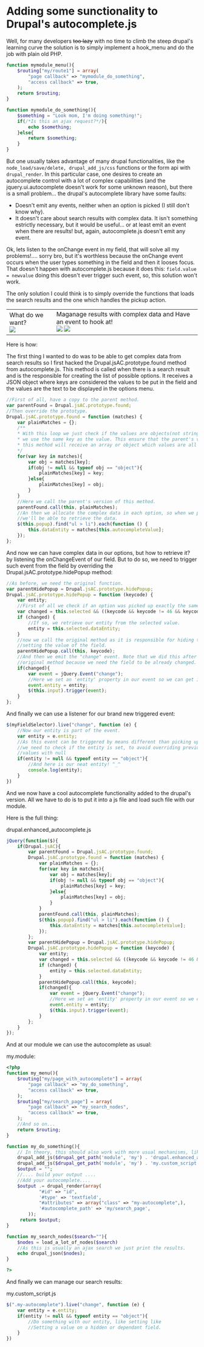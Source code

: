 Adding some sunctionality to Drupal's autocomplete.js
=====================================================

Well, for many developers <del>too lazy</del> with no time to climb the steep 
drupal's learning curve the solution is to simply implement a hook_menu and do 
the job with plain old PHP.

```php
function mymodule_menu(){
    $routing["my/route1"] = array(
        "page callback" => "mymodule_do_something",
        "access callback" => true,
    );
    return $routing;
}

function mymodule_do_something(){
    $something = "Look mom, I'm doing something!";
    if(/*Is this an ajax request?*/){
        echo $something;
    }else{
        return $something;
    }
}
```

But one usually takes advantage of many drupal functionalities, like the 
```node_load/save/delete, drupal_add_js/css``` functions or the form api with
```drupal_render```. In this particular case, one desires to create an autocomplete
control with a lot of complex capabilities (and the jquery.ui.autocomplete 
doesn't work for some unknown reason), but there is a small problem... the 
drupal's autocomplete library have some faults:

* Doesn't emit any events, neither when an option is picked (I still don't know why).
* It doesn't care about search results with complex data. It isn't something estrictly
necessary, but it would be useful... or at least emit an event when there are results!
but, again, autocomplete.js doesn't emit any event.

Ok, lets listen to the onChange event in my field, that will solve all my problems!....
sorry bro, but it's worthless because the onChange event occurs when the user types
something in the field and then it looses focus. That doesn't happen with
autocomplete.js because it does this: ```field.value = newvalue``` doing this doesn't ever
trigger such event, so, this solution won't work.

The only solution I could think is to simply override the functions that loads the search results
and the one which handles the pickup action.

<table>
    <tr>
        <td>
            <div>What do we want?</div>
            <img src="http://i1.kym-cdn.com/entries/icons/original/000/006/199/x-all-the-y.png" />
        </td>
        <td>
           <div>Maganage results with complex data and Have an event to hook at!</div>
            <img src="http://i1.kym-cdn.com/entries/icons/original/000/006/199/x-all-the-y.png" />
            <img src="http://i1.kym-cdn.com/entries/icons/original/000/006/199/x-all-the-y.png" />
        </td>
    </tr>
</table>

Here is how:

The first thing I wanted to do was to be able to get complex data from search results
so I first hacked the Drupal.jsAC.prototype.found method from autocomplete.js.
This method is called when there is a search result and is the responsible for
creating the list of possible options. It receives a JSON object where keys are
considered the values to be put in the field and the values are the text to be
displayed in the options menu.

```javascript
//First of all, have a copy to the parent method.
var parentFound = Drupal.jsAC.prototype.found;
//Then override the prototype.
Drupal.jsAC.prototype.found = function (matches) {
    var plainMatches = {};
    /**
    * With this loop we just check if the values are objects(not strings), if so,
    * we use the same key as the value. This ensure that the parent's version of
    * this method will receive an array or object which values are all strings.
    */
    for(var key in matches){
        var obj = matches[key];
        if(obj != null && typeof obj == "object"){
            plainMatches[key] = key;
        }else{
            plainMatches[key] = obj;
        }
    }
    //Here we call the parent's version of this method.
    parentFound.call(this, plainMatches);
    //An then we allocate the complex data in each option, so when we pickup an option
    //we'll be able to retrieve the data.
    $(this.popup).find("ul > li").each(function () {
        this.dataEntity = matches[this.autocompleteValue];
    });
};
```

And now we can have complex data in our options, but how to retrieve it? by listening
the onChangeEvent of our field. But to do so, we need to trigger such event from the
field by overriding the Drupal.jsAC.prototype.hidePopup method:

```javascript
//As before, we need the original function.
var parentHidePopup = Drupal.jsAC.prototype.hidePopup;
Drupal.jsAC.prototype.hidePopup = function (keycode) {
    var entity;
    //First of all we check if an option was picked up exactly the same way the original method would do.
    var changed = this.selected && ((keycode && keycode != 46 && keycode != 8 && keycode != 27) || !keycode);
    if (changed) {
        //If so, we retrieve our entity from the selected value.
        entity = this.selected.dataEntity;
    }
    //now we call the original method as it is responsible for hiding the poup and
    //setting the value of the field.
    parentHidePopup.call(this, keycode);
    //And then we emit the "change" event. Note that we did this after calling the
    //original method because we need the field to be already changed.
    if(changed){
        var event = jQuery.Event("change");
        //Here we set an 'entity' property in our event so we can get it at our listener.
        event.entity = entity;
        $(this.input).trigger(event);
    }
};
```

And finally we can use a listener for our brand new triggered event:

```javascript
$(myFieldSelector).live("change", function (e) {
    //Now our entity is part of the event.
    var entity = e.entity;
    //As this event can be triggered by means different than picking up an option
    //we need to check if the entity is set, to avoid overriding previus correct
    //values with null
    if(entity != null && typeof entity == "object"){
        //And here is our neat entity! ^_^
        console.log(entity);
    }
})
```

And we now have a cool autocomplete functionality added to the drupal's version.
All we have to do is to put it into a js file and load such file with our module.

Here is the full thing:

drupal.enhanced_autocomplete.js

```javascript
jQuery(function($){
    if(Drupal.jsAC){
        var parentFound = Drupal.jsAC.prototype.found;
        Drupal.jsAC.prototype.found = function (matches) {
            var plainMatches = {};
            for(var key in matches){
                var obj = matches[key];
                if(obj != null && typeof obj == "object"){
                    plainMatches[key] = key;
                }else{
                    plainMatches[key] = obj;
                }
            }
            parentFound.call(this, plainMatches);
            $(this.popup).find("ul > li").each(function () {
                this.dataEntity = matches[this.autocompleteValue];
            });
        };
        var parentHidePopup = Drupal.jsAC.prototype.hidePopup;
        Drupal.jsAC.prototype.hidePopup = function (keycode) {
            var entity;
            var changed = this.selected && ((keycode && keycode != 46 && keycode != 8 && keycode != 27) || !keycode);
            if (changed) {
                entity = this.selected.dataEntity;
            }
            parentHidePopup.call(this, keycode);
            if(changed){
                var event = jQuery.Event("change");
                //Here we set an 'entity' property in our event so we can get it at our listener.
                event.entity = entity;
                $(this.input).trigger(event);
            }
        };
    }
});
```

And at our module we can use the autocomplete as usual:

my.module:

```php
<?php
function my_menu(){
    $routing["my/page_with_autocomplete"] = array(
        "page callback" => "my_do_something",
        "access callback" => true,
    );
    $routing["my/search_page"] = array(
        "page callback" => "my_search_nodes",
        "access callback" => true,
    );
    //And so on...
    return $routing;
}

function my_do_something(){
    // In theory, this should also work with more usual mechanisms, like form_alter or so.
    drupal_add_js($drupal_get_path('module', 'my') . 'drupal.enhanced_autocomplete.js');
    drupal_add_js($drupal_get_path('module', 'my') . 'my.custom_script.js');
    $output = "";
    //.... build your output ....
    //Add your autocomplete....
    $output .= drupal_render(array(
            "#id" => "id",
            '#type' => 'textfield',
            "#attributes" => array("class" => "my-autocomplete",),
            '#autocomplete_path' => 'my/search_page',
        ));
     return $output;
}

function my_search_nodes($search=""){
    $nodes = load_a_lot_of_nodes($search)
    //As this is usually an ajax search we just print the results.
    echo drupal_json($nodes);
}

?>
```
And finally we can manage our search results:

my.custom_script.js

```javascript
$(".my-autocomplete").live("change", function (e) {
    var entity = e.entity;
    if(entity != null && typeof entity == "object"){
        //Do something with our entity, like setting like
        //Setting a value on a hidden or dependant field.
    }
})
```
